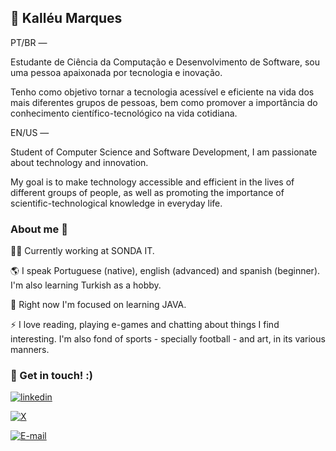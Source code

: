 
## 🚀 Kalléu Marques
PT/BR — 

Estudante de Ciência da Computação e Desenvolvimento de Software, sou uma pessoa apaixonada por tecnologia e inovação. 

Tenho como objetivo tornar a tecnologia acessível e eficiente na vida dos mais diferentes grupos de pessoas, bem como promover a importância do conhecimento científico-tecnológico na vida cotidiana.

EN/US — 

Student of Computer Science and Software Development, I am passionate about technology and innovation.

My goal is to make technology accessible and efficient in the lives of different groups of people, as well as promoting the importance of scientific-technological knowledge in everyday life.


### About me 🙌

👩‍💻 Currently working at SONDA IT.

🌎 I speak Portuguese (native), english (advanced) and spanish (beginner). I'm also learning Turkish as a hobby.

🧠 Right now I'm focused on learning JAVA.

⚡️ I love reading, playing e-games and chatting about things I find interesting. I'm also fond of sports - specially football - and art, in its various manners.


### 🔗 Get in touch! :)

[![linkedin](https://img.shields.io/badge/linkedin-0A66C2?style=for-the-badge&logo=linkedin&logoColor=white)]([https://www.linkedin.com/](https://www.linkedin.com/in/kallmarques))

[![X](https://img.shields.io/twitter/url?url=https%3A%2F%2Fx.com%2Fkallvxz&style=social&logoSize=auto&label=(aka%20Twitter))
](https://x.com/kallvxz)

[![E-mail](https://img.shields.io/website?url=https%3A%2F%2Fmailto.lleu.marques29%40gmail.com%2F&up_message=up!&up_color=green&down_color=red&style=social&logo=maildotru&logoSize=auto&label=E-mail)](mailto:lleu.marques29@gmail.com)
